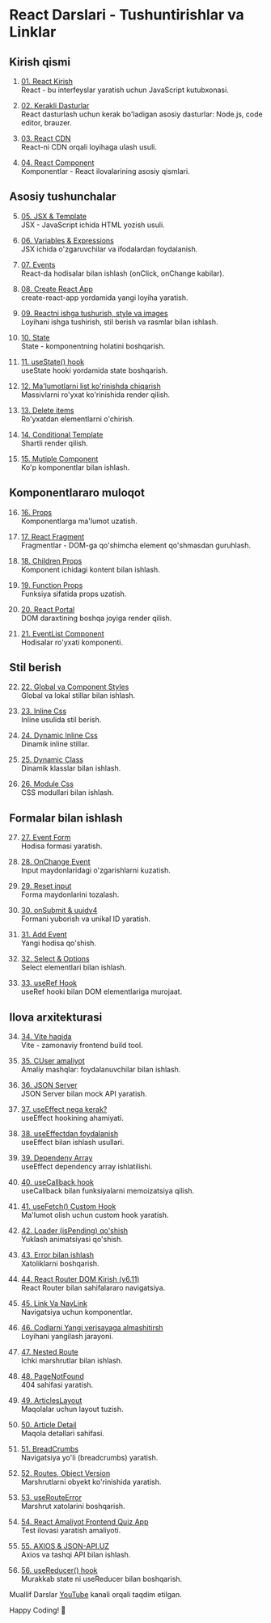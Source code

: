 # React Darslari - Tushuntirishlar va Linklar

## Kirish qismi
1. [01. React Kirish](https://www.youtube.com/watch?v=i24GQAhdvoE)  
React - bu interfeyslar yaratish uchun JavaScript kutubxonasi.

2. [02. Kerakli Dasturlar](https://www.youtube.com/watch?v=N7Z652uCe_g)  
React dasturlash uchun kerak bo'ladigan asosiy dasturlar: Node.js, code editor, brauzer.

3. [03. React CDN](https://www.youtube.com/watch?v=aFfjXMHY3ao)  
React-ni CDN orqali loyihaga ulash usuli.

4. [04. React Component](https://www.youtube.com/watch?v=NwuiC6jRvG0)  
Komponentlar - React ilovalarining asosiy qismlari.

## Asosiy tushunchalar
5. [05. JSX & Template](https://www.youtube.com/watch?v=9rDW20zXjqo)  
JSX - JavaScript ichida HTML yozish usuli.

6. [06. Variables & Expressions](https://www.youtube.com/watch?v=JEGHigTmfC4)  
JSX ichida o'zgaruvchilar va ifodalardan foydalanish.

7. [07. Events](https://www.youtube.com/watch?v=XHNPndYcn7E)  
React-da hodisalar bilan ishlash (onClick, onChange kabilar).

8. [08. Create React App](https://www.youtube.com/watch?v=wjKNpzb0YfY)  
create-react-app yordamida yangi loyiha yaratish.

9. [09. Reactni ishga tushurish, style va images](https://www.youtube.com/watch?v=zuDl6hpg8ag)  
Loyihani ishga tushirish, stil berish va rasmlar bilan ishlash.

10. [10. State](https://www.youtube.com/watch?v=doOMKMqS4wU)  
State - komponentning holatini boshqarish.

11. [11. useState() hook](https://www.youtube.com/watch?v=OE9lrYhJBms)  
useState hooki yordamida state boshqarish.

12. [12. Ma'lumotlarni list ko'rinishda chiqarish](https://www.youtube.com/watch?v=1Ie538-eqjg)  
Massivlarni ro'yxat ko'rinishida render qilish.

13. [13. Delete items](https://www.youtube.com/watch?v=eec2piB_Y4o)  
Ro'yxatdan elementlarni o'chirish.

14. [14. Conditional Template](https://www.youtube.com/watch?v=xryaALNeJvM)  
Shartli render qilish.

15. [15. Mutiple Component](https://www.youtube.com/watch?v=_IXGhOKfI0E)  
Ko'p komponentlar bilan ishlash.

## Komponentlararo muloqot
16. [16. Props](https://www.youtube.com/watch?v=G2pSGGZf8-8)  
Komponentlarga ma'lumot uzatish.

17. [17. React Fragment](https://www.youtube.com/watch?v=Rgn2pIHn1a4)  
Fragmentlar - DOM-ga qo'shimcha element qo'shmasdan guruhlash.

18. [18. Children Props](https://www.youtube.com/watch?v=VVTwVmb_f90)  
Komponent ichidagi kontent bilan ishlash.

19. [19. Function Props](https://www.youtube.com/watch?v=qu_wPGIjMS8)  
Funksiya sifatida props uzatish.

20. [20. React Portal](https://www.youtube.com/watch?v=ug3Ic_u5Nbs)  
DOM daraxtining boshqa joyiga render qilish.

21. [21. EventList Component](https://www.youtube.com/watch?v=Yf8-_1W0ANI)  
Hodisalar ro'yxati komponenti.

## Stil berish
22. [22. Global va Component Styles](https://www.youtube.com/watch?v=vheGD-aLqM4)  
Global va lokal stillar bilan ishlash.

23. [23. Inline Css](https://www.youtube.com/watch?v=1NXLnLKbyqo)  
Inline usulida stil berish.

24. [24. Dynamic Inline Css](https://www.youtube.com/watch?v=dUsWKy32R-I)  
Dinamik inline stillar.

25. [25. Dynamic Class](https://www.youtube.com/watch?v=OdqiPCj7gIg)  
Dinamik klasslar bilan ishlash.

26. [26. Module Css](https://www.youtube.com/watch?v=Zu_EXX1V5VI)  
CSS modullari bilan ishlash.

## Formalar bilan ishlash
27. [27. Event Form](https://www.youtube.com/watch?v=yErU9Fq1Fx8)  
Hodisa formasi yaratish.

28. [28. OnChange Event](https://www.youtube.com/watch?v=23aIf0xgI_U)  
Input maydonlaridagi o'zgarishlarni kuzatish.

29. [29. Reset input](https://www.youtube.com/watch?v=rqjeowe40xU)  
Forma maydonlarini tozalash.

30. [30. onSubmit & uuidv4](https://www.youtube.com/watch?v=cPdKkXgiJEg)  
Formani yuborish va unikal ID yaratish.

31. [31. Add Event](https://www.youtube.com/watch?v=XqUyjsy_Lhc)  
Yangi hodisa qo'shish.

32. [32. Select & Options](https://www.youtube.com/watch?v=N_4r6P6-hJM)  
Select elementlari bilan ishlash.

33. [33. useRef Hook](https://www.youtube.com/watch?v=yXI2H411R3g)  
useRef hooki bilan DOM elementlariga murojaat.

## Ilova arxitekturasi
34. [34. Vite haqida](https://www.youtube.com/watch?v=tdTgboM54O8)  
Vite - zamonaviy frontend build tool.

35. [35. CUser amaliyot](https://www.youtube.com/watch?v=TBrufotgELQ)  
Amaliy mashqlar: foydalanuvchilar bilan ishlash.

36. [36. JSON Server](https://www.youtube.com/watch?v=qQtOsTcsee4)  
JSON Server bilan mock API yaratish.

37. [37. useEffect nega kerak?](https://www.youtube.com/watch?v=Zi7HQP7w5oM)  
useEffect hookining ahamiyati.

38. [38. useEffectdan foydalanish](https://www.youtube.com/watch?v=OzbhAWIY5ts)  
useEffect bilan ishlash usullari.

39. [39. Dependeny Array](https://www.youtube.com/watch?v=pWjC9rzNBR4)  
useEffect dependency array ishlatilishi.

40. [40. useCallback hook](https://www.youtube.com/watch?v=jnJ0wMdrFRo)  
useCallback bilan funksiyalarni memoizatsiya qilish.

41. [41. useFetch() Custom Hook](https://www.youtube.com/watch?v=PV8AzNbeR_0)  
Ma'lumot olish uchun custom hook yaratish.

42. [42. Loader (isPending) qo'shish](https://www.youtube.com/watch?v=tTB6dW4O7LQ)  
Yuklash animatsiyasi qo'shish.

43. [43. Error bilan ishlash](https://www.youtube.com/watch?v=ahM07iHM4_A)  
Xatoliklarni boshqarish.

44. [44. React Router DOM Kirish (v6.11)](https://www.youtube.com/watch?v=y5_VvS3Y3VE)  
React Router bilan sahifalararo navigatsiya.

45. [45. Link Va NavLink](https://www.youtube.com/watch?v=-v20v90pwPA)  
Navigatsiya uchun komponentlar.

46. [46. Codlarni Yangi verisayaga almashitirsh](https://www.youtube.com/watch?v=btM7SOfFeuE)  
Loyihani yangilash jarayoni.

47. [47. Nested Route](https://www.youtube.com/watch?v=q0FEzY3ucJU)  
Ichki marshrutlar bilan ishlash.

48. [48. PageNotFound](https://www.youtube.com/watch?v=8XeExVX6OIk)  
404 sahifasi yaratish.

49. [49. ArticlesLayout](https://www.youtube.com/watch?v=PezBpBICNFE)  
Maqolalar uchun layout tuzish.

50. [50. Article Detail](https://www.youtube.com/watch?v=cliNojBseTI)  
Maqola detallari sahifasi.

51. [51. BreadCrumbs](https://www.youtube.com/watch?v=tFMr7_GodR8)  
Navigatsiya yo'li (breadcrumbs) yaratish.

52. [52. Routes, Object Version](https://www.youtube.com/watch?v=26vqdZL9a5A)  
Marshrutlarni obyekt ko'rinishida yaratish.

53. [53. useRouteError](https://www.youtube.com/watch?v=Qh2tRHZY-Dc)  
Marshrut xatolarini boshqarish.

54. [54. React Amaliyot Frontend Quiz App](https://www.youtube.com/watch?v=jBvEnCAVm5c)  
Test ilovasi yaratish amaliyoti.

55. [55. AXIOS & JSON-API.UZ](https://www.youtube.com/watch?v=HRMLAhbiGI8)  
Axios va tashqi API bilan ishlash.

56. [56. useReducer() hook](https://www.youtube.com/watch?v=eeOpgp-A7tE)  
Murakkab state ni useReducer bilan boshqarish.

Muallif
Darslar [YouTube](https://www.youtube.com/@akhrorweb) kanali orqali taqdim etilgan.

Happy Coding! 🚀
